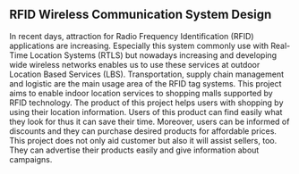 ## RFID Wireless Communication System Design

In recent days, attraction for Radio Frequency Identification (RFID) applications are increasing. 
Especially this system commonly use with Real-Time Location Systems (RTLS) but nowadays increasing and 
developing wide wireless networks enables us to use these services at outdoor Location Based Services (LBS). 
Transportation, supply chain management and logistic are the main usage area of the RFID tag systems.
This project aims to enable indoor location services to shopping malls supported by RFID technology. 
The product of this project helps users with shopping by using their location information. 
Users of this product can find easily what they look for thus it can save their time. 
Moreover, users can be informed of discounts and they can purchase desired products for affordable prices. 
This project does not only aid customer but also it will assist sellers, too. 
They can advertise their products easily and give information about campaigns.

